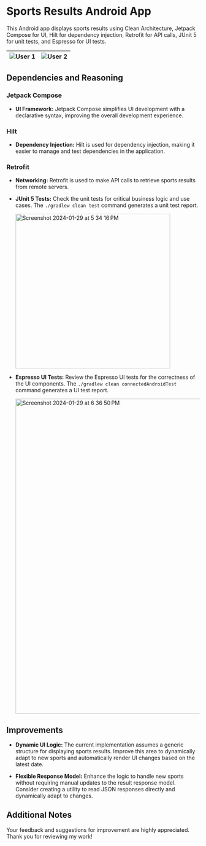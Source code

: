 # Sports Results Android App

This Android app displays sports results using Clean Architecture, Jetpack Compose for UI, Hilt for dependency injection, Retrofit for API calls, JUnit 5 for unit tests, and Espresso for UI tests.

![User 1](https://github.com/kaustubhkp/SportResults/assets/15397741/3ae5e86f-64c0-402e-beee-5cffca32bb5c) | ![User 2](https://github.com/kaustubhkp/SportResults/assets/15397741/07f20f8e-e724-46c7-bff4-79c60625343e)
|:---:|:---:|


## Dependencies and Reasoning

### Jetpack Compose
- **UI Framework:** Jetpack Compose simplifies UI development with a declarative syntax, improving the overall development experience.

### Hilt
- **Dependency Injection:** Hilt is used for dependency injection, making it easier to manage and test dependencies in the application.

### Retrofit
- **Networking:** Retrofit is used to make API calls to retrieve sports results from remote servers.

- **JUnit 5 Tests:** Check the unit tests for critical business logic and use cases. The `./gradlew clean test` command generates a unit test report.

  <img width="403" alt="Screenshot 2024-01-29 at 5 34 16 PM" src="https://github.com/kaustubhkp/SportResults/assets/15397741/a325737b-09cc-4881-8b37-ee8bb899863c">

- **Espresso UI Tests:** Review the Espresso UI tests for the correctness of the UI components. The `./gradlew clean connectedAndroidTest` command generates a UI test report.

  <img width="821" alt="Screenshot 2024-01-29 at 6 36 50 PM" src="https://github.com/kaustubhkp/SportResults/assets/15397741/2b4e9b72-46fe-4da9-b00e-ce0bbc4f380b">

## Improvements

- **Dynamic UI Logic:** The current implementation assumes a generic structure for displaying sports results. Improve this area to dynamically adapt to new sports and automatically render UI changes based on the latest date.

- **Flexible Response Model:** Enhance the logic to handle new sports without requiring manual updates to the result response model. Consider creating a utility to read JSON responses directly and dynamically adapt to changes.

## Additional Notes

Your feedback and suggestions for improvement are highly appreciated. Thank you for reviewing my work!
